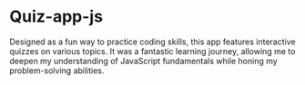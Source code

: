 # Quiz-app-js
Designed as a fun way to practice coding skills, this app features interactive quizzes on various topics. It was a fantastic learning journey, allowing me to deepen my understanding of JavaScript fundamentals while honing my problem-solving abilities.
